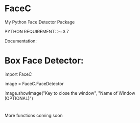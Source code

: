 # FaceC
My Python Face Detector Package

PYTHON REQUIREMENT: >=3.7

Documentation:

# Box Face Detector:

import FaceC


image = FaceC.FaceDetector


image.showImage("Key to close the window", "Name of Window (OPTIONAL)")

# 
More functions coming soon
